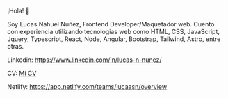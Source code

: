 ¡Hola! 👋

Soy Lucas Nahuel Nuñez, Frontend Developer/Maquetador web. Cuento con experiencia utilizando tecnologias web como HTML, CSS, JavaScript, Jquery, Typescript, React, Node, Angular, Bootstrap, Tailwind, Astro, entre otras.

Linkedin: <a href="https://www.linkedin.com/in/lucas-n-nunez/" target="_blank">https://www.linkedin.com/in/lucas-n-nunez/</a>

CV: <a href="https://drive.google.com/file/d/1yF92mWC-LwpQPBkGvApPP6BTmud3fSLM/view?pli=1" target="_blank">Mi CV</a>

Netlify: <a href="https://app.netlify.com/teams/lucaasn/overview" target="_blank">https://app.netlify.com/teams/lucaasn/overview</a>


